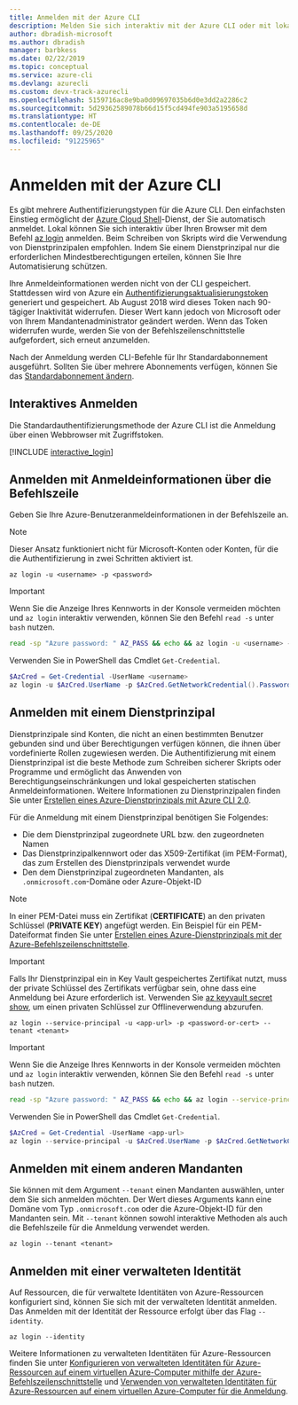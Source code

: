 ```yaml
---
title: Anmelden mit der Azure CLI
description: Melden Sie sich interaktiv mit der Azure CLI oder mit lokalen Anmeldeinformationen an.
author: dbradish-microsoft
ms.author: dbradish
manager: barbkess
ms.date: 02/22/2019
ms.topic: conceptual
ms.service: azure-cli
ms.devlang: azurecli
ms.custom: devx-track-azurecli
ms.openlocfilehash: 5159716ac8e9ba0d09697035b6d0e3dd2a2286c2
ms.sourcegitcommit: 5d29362589078b66d15f5cd494fe903a5195658d
ms.translationtype: HT
ms.contentlocale: de-DE
ms.lasthandoff: 09/25/2020
ms.locfileid: "91225965"
---
```

# <a name="sign-in-with-azure-cli"></a>Anmelden mit der Azure CLI 

Es gibt mehrere Authentifizierungstypen für die Azure CLI. Den einfachsten Einstieg ermöglicht der [Azure Cloud Shell](/azure/cloud-shell/overview)-Dienst, der Sie automatisch anmeldet.
Lokal können Sie sich interaktiv über Ihren Browser mit dem Befehl [az login](/cli/azure/reference-index#az-login) anmelden. Beim Schreiben von Skripts wird die Verwendung von Dienstprinzipalen empfohlen. Indem Sie einem Dienstprinzipal nur die erforderlichen Mindestberechtigungen erteilen, können Sie Ihre Automatisierung schützen.

Ihre Anmeldeinformationen werden nicht von der CLI gespeichert. Stattdessen wird von Azure ein [Authentifizierungsaktualisierungstoken](/azure/active-directory/develop/v1-id-and-access-tokens#refresh-tokens) generiert und gespeichert. Ab August 2018 wird dieses Token nach 90-tägiger Inaktivität widerrufen. Dieser Wert kann jedoch von Microsoft oder von Ihrem Mandantenadministrator geändert werden. Wenn das Token widerrufen wurde, werden Sie von der Befehlszeilenschnittstelle aufgefordert, sich erneut anzumelden.

Nach der Anmeldung werden CLI-Befehle für Ihr Standardabonnement ausgeführt. Sollten Sie über mehrere Abonnements verfügen, können Sie das [Standardabonnement ändern](manage-azure-subscriptions-azure-cli.md).

## <a name="sign-in-interactively"></a>Interaktives Anmelden

Die Standardauthentifizierungsmethode der Azure CLI ist die Anmeldung über einen Webbrowser mit Zugriffstoken.

[!INCLUDE [interactive_login](includes/interactive-login.md)]

## <a name="sign-in-with-credentials-on-the-command-line"></a>Anmelden mit Anmeldeinformationen über die Befehlszeile

Geben Sie Ihre Azure-Benutzeranmeldeinformationen in der Befehlszeile an.

> [!Note]
> Dieser Ansatz funktioniert nicht für Microsoft-Konten oder Konten, für die die Authentifizierung in zwei Schritten aktiviert ist.

```azurecli-interactive
az login -u <username> -p <password>
```

> [!IMPORTANT]
> Wenn Sie die Anzeige Ihres Kennworts in der Konsole vermeiden möchten und `az login` interaktiv verwenden, können Sie den Befehl `read -s` unter `bash` nutzen.
>
> ```bash
> read -sp "Azure password: " AZ_PASS && echo && az login -u <username> -p $AZ_PASS
> ```
>
> Verwenden Sie in PowerShell das Cmdlet `Get-Credential`.
>
> ```powershell
> $AzCred = Get-Credential -UserName <username>
> az login -u $AzCred.UserName -p $AzCred.GetNetworkCredential().Password
> ```

## <a name="sign-in-with-a-service-principal"></a>Anmelden mit einem Dienstprinzipal

Dienstprinzipale sind Konten, die nicht an einen bestimmten Benutzer gebunden sind und über Berechtigungen verfügen können, die ihnen über vordefinierte Rollen zugewiesen werden. Die Authentifizierung mit einem Dienstprinzipal ist die beste Methode zum Schreiben sicherer Skripts oder Programme und ermöglicht das Anwenden von Berechtigungseinschränkungen und lokal gespeicherten statischen Anmeldeinformationen. Weitere Informationen zu Dienstprinzipalen finden Sie unter [Erstellen eines Azure-Dienstprinzipals mit Azure CLI 2.0](./create-an-azure-service-principal-azure-cli.md#sign-in-using-a-service-principal).

Für die Anmeldung mit einem Dienstprinzipal benötigen Sie Folgendes:

* Die dem Dienstprinzipal zugeordnete URL bzw. den zugeordneten Namen
* Das Dienstprinzipalkennwort oder das X509-Zertifikat (im PEM-Format), das zum Erstellen des Dienstprinzipals verwendet wurde
* Den dem Dienstprinzipal zugeordneten Mandanten, als `.onmicrosoft.com`-Domäne oder Azure-Objekt-ID

> [!NOTE]
> In einer PEM-Datei muss ein Zertifikat (**CERTIFICATE**) an den privaten Schlüssel (**PRIVATE KEY**) angefügt werden.  Ein Beispiel für ein PEM-Dateiformat finden Sie unter [Erstellen eines Azure-Dienstprinzipals mit der Azure-Befehlszeilenschnittstelle](./create-an-azure-service-principal-azure-cli.md#sign-in-using-a-service-principal). 
>

> [!IMPORTANT]
>
> Falls Ihr Dienstprinzipal ein in Key Vault gespeichertes Zertifikat nutzt, muss der private Schlüssel des Zertifikats verfügbar sein, ohne dass eine Anmeldung bei Azure erforderlich ist. Verwenden Sie [az keyvault secret show](/cli/azure/keyvault/secret), um einen privaten Schlüssel zur Offlineverwendung abzurufen.

```azurecli-interactive
az login --service-principal -u <app-url> -p <password-or-cert> --tenant <tenant>
```

> [!IMPORTANT]
> Wenn Sie die Anzeige Ihres Kennworts in der Konsole vermeiden möchten und `az login` interaktiv verwenden, können Sie den Befehl `read -s` unter `bash` nutzen.
>
> ```bash
> read -sp "Azure password: " AZ_PASS && echo && az login --service-principal -u <app-url> -p $AZ_PASS --tenant <tenant>
> ```
>
> Verwenden Sie in PowerShell das Cmdlet `Get-Credential`.
>
> ```powershell
> $AzCred = Get-Credential -UserName <app-url>
> az login --service-principal -u $AzCred.UserName -p $AzCred.GetNetworkCredential().Password --tenant <tenant>
> ```

## <a name="sign-in-with-a-different-tenant"></a>Anmelden mit einem anderen Mandanten

Sie können mit dem Argument `--tenant` einen Mandanten auswählen, unter dem Sie sich anmelden möchten. Der Wert dieses Arguments kann eine Domäne vom Typ `.onmicrosoft.com` oder die Azure-Objekt-ID für den Mandanten sein. Mit `--tenant` können sowohl interaktive Methoden als auch die Befehlszeile für die Anmeldung verwendet werden.

```azurecli-interactive
az login --tenant <tenant>
```

## <a name="sign-in-with-a-managed-identity"></a>Anmelden mit einer verwalteten Identität

Auf Ressourcen, die für verwaltete Identitäten von Azure-Ressourcen konfiguriert sind, können Sie sich mit der verwalteten Identität anmelden. Das Anmelden mit der Identität der Ressource erfolgt über das Flag `--identity`.

```azurecli-interactive
az login --identity
```

Weitere Informationen zu verwalteten Identitäten für Azure-Ressourcen finden Sie unter [Konfigurieren von verwalteten Identitäten für Azure-Ressourcen auf einem virtuellen Azure-Computer mithilfe der Azure-Befehlszeilenschnittstelle](/azure/active-directory/managed-identities-azure-resources/qs-configure-cli-windows-vm) und [Verwenden von verwalteten Identitäten für Azure-Ressourcen auf einem virtuellen Azure-Computer für die Anmeldung](/azure/active-directory/managed-identities-azure-resources/how-to-use-vm-sign-in).